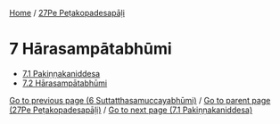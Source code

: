 
[Home](/) / [27Pe Peṭakopadesapāḷi](/tipitaka/27Pe.md)

# 7 Hārasampātabhūmi

* [7.1 Pakiṇṇakaniddesa](/tipitaka/27Pe/7/7.1.md)
* [7.2 Hārasampātabhūmi](/tipitaka/27Pe/7/7.2.md)

[Go to previous page (6 Suttatthasamuccayabhūmi)](/tipitaka/27Pe/6.md) / [Go to parent page (27Pe Peṭakopadesapāḷi)](/tipitaka/27Pe/0.md) / [Go to next page (7.1 Pakiṇṇakaniddesa)](/tipitaka/27Pe/7/7.1.md)


